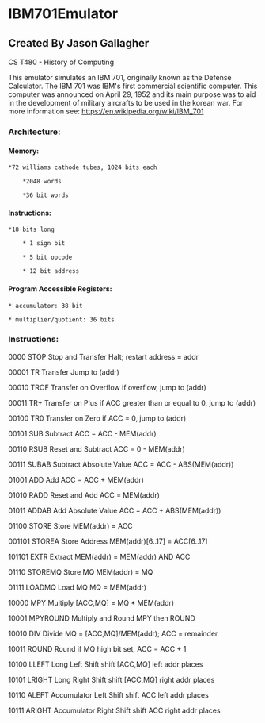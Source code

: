 # IBM701Emulator
## Created By Jason Gallagher

CS T480 - History of Computing

This emulator simulates an IBM 701, originally known as the Defense Calculator. The IBM 701 was IBM's first
commercial scientific computer. This computer was announced on April 29, 1952 and its main purpose was to aid
in the development of military aircrafts to be used in the korean war.
For more information see: https://en.wikipedia.org/wiki/IBM_701

### Architecture:
#### Memory:
	
    *72 williams cathode tubes, 1024 bits each
		
        *2048 words
		
        *36 bit words

#### Instructions:
	
    *18 bits long
		
        * 1 sign bit
		
        * 5 bit opcode
		
        * 12 bit address

#### Program Accessible Registers:
	
    * accumulator: 38 bit
	
    * multiplier/quotient: 36 bits

### Instructions:

0000 STOP	Stop and Transfer        Halt; restart address = addr

00001 TR        Transfer                 Jump to (addr)

00010 TROF     Transfer on Overflow     if overflow, jump to (addr)

00011 TR+      Transfer on Plus         if ACC greater than or equal to 0, jump to (addr)

00100 TR0      Transfer on Zero         if ACC = 0, jump to (addr)

00101 SUB       Subtract                 ACC = ACC - MEM(addr)

00110 RSUB     Reset and Subtract       ACC = 0 - MEM(addr)

00111 SUBAB    Subtract Absolute Value  ACC = ACC - ABS(MEM(addr))

01001 ADD       Add                      ACC = ACC + MEM(addr)

01010 RADD     Reset and Add            ACC = MEM(addr)

01011 ADDAB    Add Absolute Value       ACC = ACC + ABS(MEM(addr))

01100 STORE     Store                    MEM(addr) = ACC

001101 STOREA   Store Address            MEM(addr)[6..17] = ACC[6..17]

101101 EXTR      Extract                  MEM(addr) = MEM(addr) AND ACC

01110 STOREMQ  Store MQ                 MEM(addr) = MQ

01111 LOADMQ   Load MQ                  MQ = MEM(addr)

10000 MPY       Multiply                 [ACC,MQ] = MQ * MEM(addr)

10001 MPYROUND Multiply and Round       MPY then ROUND

10010 DIV       Divide                   MQ = [ACC,MQ]/MEM(addr); ACC = remainder

10011 ROUND     Round                    if MQ high bit set, ACC = ACC + 1

10100 LLEFT    Long Left Shift          shift [ACC,MQ] left addr places

10101 LRIGHT   Long Right Shift         shift [ACC,MQ] right addr places

10110 ALEFT    Accumulator Left Shift   shift ACC left addr places

10111 ARIGHT   Accumulator Right Shift  shift ACC right addr places

